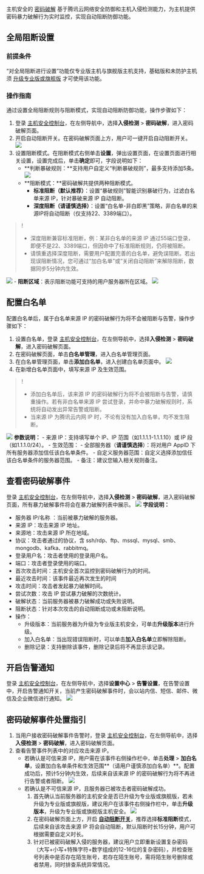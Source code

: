 
主机安全的 [密码破解](https://console.cloud.tencent.com/cwp/manage/crack) 基于腾讯云网络安全防御和主机入侵检测能力，为主机提供密码暴力破解行为实时监控，实现自动阻断防御功能。

## 全局阻断设置
### 前提条件
 “对全局阻断进行设置”功能仅专业版主机与旗舰版主机支持，基础版和未防护主机须 [升级专业版或旗舰版](https://buy.cloud.tencent.com/yunjing) 才可使用该功能。
 

### 操作指南
通过设置全局阻断规则与阻断模式，实现自动阻断防御功能，操作步骤如下：
[](id:zdsz)
1. 登录 [主机安全控制台](https://console.cloud.tencent.com/cwp/manage/crack)，在左侧导航中，选择**入侵检测** > **密码破解**，进入密码破解页面。
2. 开启自动阻断开关。在密码破解页面上方，用户可一键开启自动阻断开关。
![](https://main.qcloudimg.com/raw/c9dd23157c220fddd1efbbc3935a76f7.png)
3. 设置阻断模式。在阻断模式右侧单击**设置**，弹出设置页面，在设置页面进行相关设置，设置完成后，单击**确定**即可，字段说明如下：
	- **判断暴破规则：**支持用户自定义“判断暴破规则”，最多支持添加5条。
	![](https://main.qcloudimg.com/raw/3ba37d9c0ab82ba4936cfb7290302fab.png)
	- **阻断模式：**密码破解共提供两种阻断模式。
		- **标准阻断（默认推荐）**：设置“暴破规则”智能识别暴破行为，过滤白名单来源 IP，针对暴破来源 IP 自动阻断。
		- **深度阻断（请谨慎选择）**：设置“白名单-非白即黑”策略，非白名单的来源IP将自动阻断（仅支持22、3389端口）。
>!
>- 深度阻断兼容标准阻断，例：某非白名单的来源 IP 通过55端口登录，即便不是22、3389端口，但因命中了标准阻断规则，仍将被阻断。
>- 请慎重选择深度阻断，需要用户配置完善的白名单，避免误阻断。若出现误阻断情况，您可通过“加白名单”或“关闭自动阻断”来解除阻断，数据同步5分钟内生效。
>
![](https://main.qcloudimg.com/raw/9a3a0459bdaf29b7c8b7e92c45c5c114.png)
	- **阻断区域**：表示阻断功能可支持的用户服务器所在区域。
![](https://qcloudimg.tencent-cloud.cn/raw/765d2f1285b686de907ae5c49d20bc14.png)

## 配置白名单
配置白名单后，属于白名单来源 IP 的密码破解行为将不会被阻断与告警，操作步骤如下：
[](id:bmd)
1. 设置白名单，登录 [主机安全控制台](https://console.cloud.tencent.com/cwp/manage/crack)，在左侧导航中，选择**入侵检测** > **密码破解**，进入密码破解页面。
2. 在密码破解页面，单击**白名单管理**，进入白名单管理页面。
2. 在白名单管理页面，单击**添加白名单**，进入创建白名单页面中。
![](https://qcloudimg.tencent-cloud.cn/raw/9b6f0c8884059cfd7670406e4815d2fd.png)
3. 在新增白名单页面中，填写来源 IP 及生效范围。
>!
>- 添加白名单后，该来源 IP 的密码破解行为将不会被阻断与告警，请慎重操作。若有非白名单来源 IP 尝试登录，并命中暴力破解规则时，系统将自动发出异常告警或阻断。
>- 当来源 IP 为腾讯云内网 IP 时，不论有没有加入白名单，均不发生阻断。 
>
![](https://qcloudimg.tencent-cloud.cn/raw/2546c3999557a2b4dff88dcb5683b082.png)
**参数说明：**
	- 来源 IP：支持填写单个 IP、IP 范围（如1.1.1.1-1.1.1.10）或 IP 段（如1.1.1.0/24）。
	- 生效范围：
		- 全部服务器（**请谨慎选择**）：将对用户 AppID 下所有服务器添加信任该白名单条件。
		- 自定义服务器范围：自定义选择添加信任该白名单条件的服务器范围。
	- 备注：建议您输入相关规则备注。


## 查看密码破解事件
登录 [主机安全控制台](https://console.cloud.tencent.com/cwp/manage/crack)，在左侧导航中，选择**入侵检测** > **密码破解**，进入密码破解页面，所有暴力破解事件将会在暴力破解列表中展示。
![](https://qcloudimg.tencent-cloud.cn/raw/199dd690e3b9fa31b8acebf4ac23857a.png)
**字段说明：**
- 服务器 IP/名称	：当前被暴力破解的服务器。
- 来源 IP：攻击来源 IP 地址。
- 来源地：攻击来源 IP 所在地域。
- 协议：攻击者通过的协议，含 ssh/rdp、ftp、mssql、mysql、smb、mongodb、kafka、rabbitmq。
- 登录用户名：攻击者使用的登录用户名。
- 端口：攻击者登录使用的端口。
- 首次攻击时间：主机安全首次监控到密码破解行为的时间。
- 最近攻击时间：该事件最近再次发生的时间
- 攻击时间：攻击者发起暴力破解时间。
- 尝试次数：攻击 IP 尝试暴力破解的次数统计。
- 破解状态：当前服务器被暴力破解成功或失败说明。
- 阻断状态：针对本次攻击的自动阻断成功或未阻断说明。
- 操作：
	- 升级版本：当前服务器为升级为专业版主机安全，可单击**升级版本**进行升级。
	- 加入白名单：当出现错误阻断时，可以单击**加入白名单**立即解除阻断。
	- 删除记录：支持删除该事件，删除记录后将不再显示该记录。

## 开启告警通知
登录 [主机安全控制台](https://console.cloud.tencent.com/cwp/setting)，在左侧导航中，选择**设置中心** > **告警设置**，在告警设置中，开启告警通知开关，当前产生密码破解事件时，会以站内信、短信、邮件、微信及企业微信进行通知。
![](https://qcloudimg.tencent-cloud.cn/raw/01dc2b107ed4229b6c684a5ab009bd5d.png)

## 密码破解事件处置指引
1. 当用户接收密码破解事件告警时，登录 [主机安全控制台](https://console.cloud.tencent.com/cwp/manage/crack)，在左侧导航中，选择**入侵检测** > **密码破解**，进入密码破解页面。
2. 查看告警事件列表中的对应攻击来源 IP。
	- 若确认是可信来源 IP，用户需在该事件右侧操作栏中，单击**处理** > **加白名单**，设置加白名单条件和生效范围**（请用户谨慎添加白名单）**。配置成功后，预计5分钟内生效，后续来自该来源 IP 的密码破解行为将不再进行告警或者阻断。
![](https://qcloudimg.tencent-cloud.cn/raw/c8f7bf40bea56ca553ec9b4aebf0e601.png)
	- 若确认是不可信来源 IP，且服务器已被攻击者密码破解成功。
		1. 首先确认当前服务器的主机安全是否已升级为专业版或旗舰版，若未升级为专业版或旗舰版，建议用户在该事件右侧操作栏中，单击**升级版本**，升级为专业版或旗舰版主机安全。
![](https://qcloudimg.tencent-cloud.cn/raw/1f3156263fad8224c84cc2a1795e925c.png)
		2. 在密码破解页面上方，开启 **[自动阻断开关](#zdsz)**，推荐选择**标准阻断**模式，后续来自该攻击来源 IP 将会自动阻断，默认阻断时长15分钟，用户可根据需要自定义时长。
		3. 针对已被密码破解入侵的服务器，建议用户立即重新设置复杂密码（大写+小写+特殊字符+数字组成的12-16位的复杂密码），并检查账号列表中是否存在陌生账号，若存在陌生账号，需将陌生账号删除或者禁用，同时排查系统异常情况。
